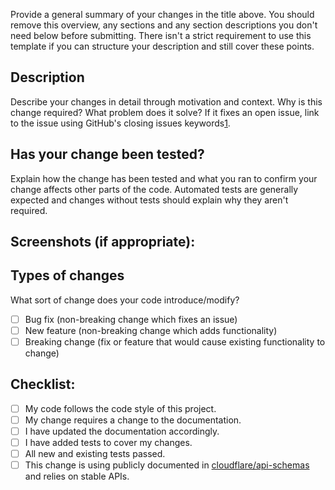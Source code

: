 Provide a general summary of your changes in the title above. You should
remove this overview, any sections and any section descriptions you
don't need below before submitting. There isn't a strict requirement to
use this template if you can structure your description and still cover
these points.

## Description

Describe your changes in detail through motivation and context. Why is
this change required? What problem does it solve? If it fixes an open
issue, link to the issue using GitHub's closing issues keywords[1].

## Has your change been tested?

Explain how the change has been tested and what you ran to confirm your
change affects other parts of the code. Automated tests are generally
expected and changes without tests should explain why they aren't
required.

## Screenshots (if appropriate):

## Types of changes

What sort of change does your code introduce/modify?

- [ ] Bug fix (non-breaking change which fixes an issue)
- [ ] New feature (non-breaking change which adds functionality)
- [ ] Breaking change (fix or feature that would cause existing functionality to change)

## Checklist:

- [ ] My code follows the code style of this project.
- [ ] My change requires a change to the documentation.
- [ ] I have updated the documentation accordingly.
- [ ] I have added tests to cover my changes.
- [ ] All new and existing tests passed.
- [ ] This change is using publicly documented in [cloudflare/api-schemas](https://github.com/cloudflare/api-schemas) 
      and relies on stable APIs.

[1]: https://help.github.com/articles/closing-issues-using-keywords/
